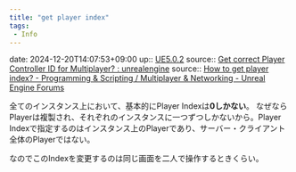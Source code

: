 ```yaml
---
title: "get player index"
tags:
 - Info
---
```


date: 2024-12-20T14:07:53+09:00
up:: [UE5.0.2](../Bar/App/UE5.0.2.md)
source:: [Get correct Player Controller ID for Multiplayer? : unrealengine](https://www.reddit.com/r/unrealengine/comments/6zken1/get_correct_player_controller_id_for_multiplayer/)
source:: [How to get player index? - Programming & Scripting / Multiplayer & Networking - Unreal Engine Forums](https://forums.unrealengine.com/t/how-to-get-player-index/380404)

全てのインスタンス上において、基本的にPlayer Indexは**0しかない**。
なぜならPlayerは複製され、それぞれのインスタンスに一つずつしかないから。Player Indexで指定するのはインスタンス上のPlayerであり、サーバー・クライアント全体のPlayerではない。

なのでこのIndexを変更するのは同じ画面を二人で操作するときくらい。